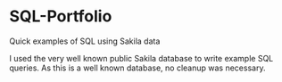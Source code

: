 # SQL-Portfolio
Quick examples of SQL using Sakila data

I used the very well known public Sakila database to write example SQL queries. As this is a well known database, no cleanup was necessary.
